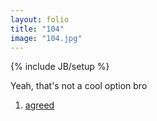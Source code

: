 ```yaml
---
layout: folio
title: "104"
image: "104.jpg"
---
```

{% include JB/setup %}

<div class="copy">
	<p>Yeah, that's not a cool option bro</p>
</div>

<div class="choice">
	<ol>
		<li><a href="105.html">
			agreed
		</a></li>
	</ol>
</div>